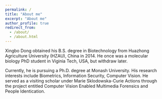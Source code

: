 ```yaml
---
permalink: /
title: "About me"
excerpt: "About me"
author_profile: true
redirect_from: 
  - /about/
  - /about.html
---
```


Xingbo Dong obtained his B.S. degree in Biotechnology from Huazhong Agriculture University (HZAU), China in 2014. He once was a molecular biology PhD student in Viginia Tech, USA, but withdraw later. 

Currently, he is pursuing a Ph.D. degree at Monash University. His research interests include Biometrics, Information Security, Computer Vision. He served as a visiting scholar under Marie Sklodowska-Curie Actions through the project entitled Computer Vision Enabled Multimedia Forensics and People Identication.

